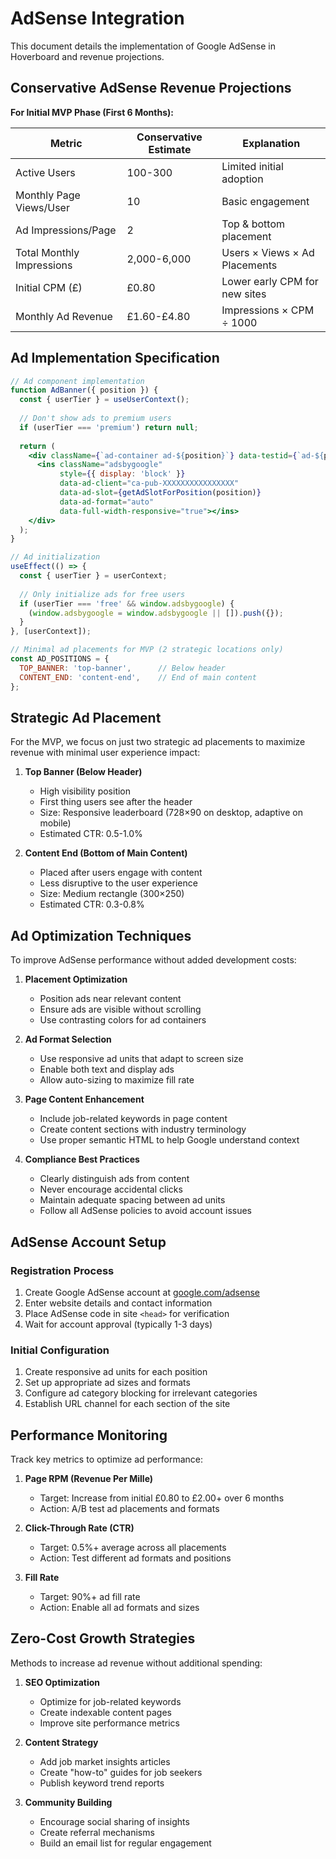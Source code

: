 # AdSense Integration

This document details the implementation of Google AdSense in Hoverboard and revenue projections.

## Conservative AdSense Revenue Projections

**For Initial MVP Phase (First 6 Months):**

| Metric | Conservative Estimate | Explanation |
|--------|----------------------|-------------|
| Active Users | 100-300 | Limited initial adoption |
| Monthly Page Views/User | 10 | Basic engagement |
| Ad Impressions/Page | 2 | Top & bottom placement |
| Total Monthly Impressions | 2,000-6,000 | Users × Views × Ad Placements |
| Initial CPM (£) | £0.80 | Lower early CPM for new sites |
| Monthly Ad Revenue | £1.60-£4.80 | Impressions × CPM ÷ 1000 |

## Ad Implementation Specification

```jsx
// Ad component implementation
function AdBanner({ position }) {
  const { userTier } = useUserContext();
  
  // Don't show ads to premium users
  if (userTier === 'premium') return null;
  
  return (
    <div className={`ad-container ad-${position}`} data-testid={`ad-${position}`}>
      <ins className="adsbygoogle"
           style={{ display: 'block' }}
           data-ad-client="ca-pub-XXXXXXXXXXXXXXXX"
           data-ad-slot={getAdSlotForPosition(position)}
           data-ad-format="auto"
           data-full-width-responsive="true"></ins>
    </div>
  );
}

// Ad initialization
useEffect(() => {
  const { userTier } = userContext;
  
  // Only initialize ads for free users
  if (userTier === 'free' && window.adsbygoogle) {
    (window.adsbygoogle = window.adsbygoogle || []).push({});
  }
}, [userContext]);

// Minimal ad placements for MVP (2 strategic locations only)
const AD_POSITIONS = {
  TOP_BANNER: 'top-banner',      // Below header
  CONTENT_END: 'content-end',    // End of main content
};
```

## Strategic Ad Placement 

For the MVP, we focus on just two strategic ad placements to maximize revenue with minimal user experience impact:

1. **Top Banner (Below Header)**
   - High visibility position
   - First thing users see after the header
   - Size: Responsive leaderboard (728×90 on desktop, adaptive on mobile)
   - Estimated CTR: 0.5-1.0%

2. **Content End (Bottom of Main Content)**
   - Placed after users engage with content
   - Less disruptive to the user experience
   - Size: Medium rectangle (300×250)
   - Estimated CTR: 0.3-0.8%

## Ad Optimization Techniques

To improve AdSense performance without added development costs:

1. **Placement Optimization**
   - Position ads near relevant content 
   - Ensure ads are visible without scrolling
   - Use contrasting colors for ad containers

2. **Ad Format Selection**
   - Use responsive ad units that adapt to screen size
   - Enable both text and display ads
   - Allow auto-sizing to maximize fill rate

3. **Page Content Enhancement**
   - Include job-related keywords in page content
   - Create content sections with industry terminology
   - Use proper semantic HTML to help Google understand context

4. **Compliance Best Practices**
   - Clearly distinguish ads from content
   - Never encourage accidental clicks
   - Maintain adequate spacing between ad units
   - Follow all AdSense policies to avoid account issues

## AdSense Account Setup

### Registration Process

1. Create Google AdSense account at [google.com/adsense](https://www.google.com/adsense)
2. Enter website details and contact information
3. Place AdSense code in site `<head>` for verification
4. Wait for account approval (typically 1-3 days)

### Initial Configuration

1. Create responsive ad units for each position
2. Set up appropriate ad sizes and formats
3. Configure ad category blocking for irrelevant categories
4. Establish URL channel for each section of the site

## Performance Monitoring

Track key metrics to optimize ad performance:

1. **Page RPM (Revenue Per Mille)**
   - Target: Increase from initial £0.80 to £2.00+ over 6 months
   - Action: A/B test ad placements and formats

2. **Click-Through Rate (CTR)**
   - Target: 0.5%+ average across all placements
   - Action: Test different ad formats and positions

3. **Fill Rate**
   - Target: 90%+ ad fill rate
   - Action: Enable all ad formats and sizes

## Zero-Cost Growth Strategies

Methods to increase ad revenue without additional spending:

1. **SEO Optimization**
   - Optimize for job-related keywords
   - Create indexable content pages
   - Improve site performance metrics

2. **Content Strategy**
   - Add job market insights articles
   - Create "how-to" guides for job seekers
   - Publish keyword trend reports

3. **Community Building**
   - Encourage social sharing of insights
   - Create referral mechanisms
   - Build an email list for regular engagement 